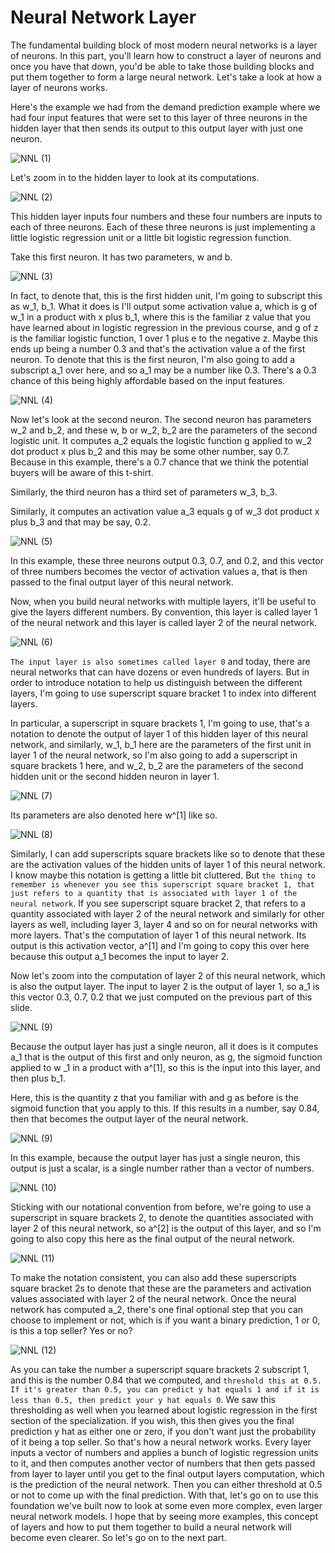 # Neural Network Layer

The fundamental building block of most modern neural networks is a layer of neurons. In this part, you'll learn how to construct a layer of neurons and once you have that down, you'd be able to take those building blocks and put them together to form a large neural network. Let's take a look at how a layer of neurons works.

Here's the example we had from the demand prediction example where we had four input features that were set to this layer of three neurons in the hidden layer that then sends its output to this output layer with just one neuron.

![NNL (1)](./../../Assets/Algorithms/NNM/NNL%20(1).png)

Let's zoom in to the hidden layer to look at its computations.

![NNL (2)](./../../Assets/Algorithms/NNM/NNL%20(2).png)

This hidden layer inputs four numbers and these four numbers are inputs to each of three neurons. Each of these three neurons is just implementing a little logistic regression unit or a little bit logistic regression function.

Take this first neuron. It has two parameters, w and b.

![NNL (3)](./../../Assets/Algorithms/NNM/NNL%20(3).png)

In fact, to denote that, this is the first hidden unit, I'm going to subscript this as w_1, b_1. What it does is I'll output some activation value a, which is g of w_1 in a product with x plus b_1, where this is the familiar z value that you have learned about in logistic regression in the previous course, and g of z is the familiar logistic function, 1 over 1 plus e to the negative z. Maybe this ends up being a number 0.3 and that's the activation value a of the first neuron. To denote that this is the first neuron, I'm also going to add a subscript a_1 over here, and so a_1 may be a number like 0.3. There's a 0.3 chance of this being highly affordable based on the input features.

![NNL (4)](./../../Assets/Algorithms/NNM/NNL%20(4).png)

Now let's look at the second neuron. The second neuron has parameters w_2 and b_2, and these w, b or w_2, b_2 are the parameters of the second logistic unit. It computes a_2 equals the logistic function g applied to w_2 dot product x plus b_2 and this may be some other number, say 0.7. Because in this example, there's a 0.7 chance that we think the potential buyers will be aware of this t-shirt.

Similarly, the third neuron has a third set of parameters w_3, b_3.


Similarly, it computes an activation value a_3 equals g of w_3 dot product x plus b_3 and that may be say, 0.2.

![NNL (5)](./../../Assets/Algorithms/NNM/NNL%20(5).png)

In this example, these three neurons output 0.3, 0.7, and 0.2, and this vector of three numbers becomes the vector of activation values a, that is then passed to the final output layer of this neural network.

Now, when you build neural networks with multiple layers, it'll be useful to give the layers different numbers. By convention, this layer is called layer 1 of the neural network and this layer is called layer 2 of the neural network.

![NNL (6)](./../../Assets/Algorithms/NNM/NNL%20(6).png)

`The input layer is also sometimes called layer 0` and today, there are neural networks that can have dozens or even hundreds of layers. But in order to introduce notation to help us distinguish between the different layers, I'm going to use superscript square bracket 1 to index into different layers.

In particular, a superscript in square brackets 1, I'm going to use, that's a notation to denote the output of layer 1 of this hidden layer of this neural network, and similarly, w_1, b_1 here are the parameters of the first unit in layer 1 of the neural network, so I'm also going to add a superscript in square brackets 1 here, and w_2, b_2 are the parameters of the second hidden unit or the second hidden neuron in layer 1.

![NNL (7)](./../../Assets/Algorithms/NNM/NNL%20(7).png)

Its parameters are also denoted here w^[1] like so.

![NNL (8)](./../../Assets/Algorithms/NNM/NNL%20(8).png)

Similarly, I can add superscripts square brackets like so to denote that these are the activation values of the hidden units of layer 1 of this neural network. I know maybe this notation is getting a little bit cluttered. But `the thing to remember is whenever you see this superscript square bracket 1, that just refers to a quantity that is associated with layer 1 of the neural network`. If you see superscript square bracket 2, that refers to a quantity associated with layer 2 of the neural network and similarly for other layers as well, including layer 3, layer 4 and so on for neural networks with more layers. That's the computation of layer 1 of this neural network. Its output is this activation vector, a^[1] and I'm going to copy this over here because this output a_1 becomes the input to layer 2.

Now let's zoom into the computation of layer 2 of this neural network, which is also the output layer. The input to layer 2 is the output of layer 1, so a_1 is this vector 0.3, 0.7, 0.2 that we just computed on the previous part of this slide.

![NNL (9)](./../../Assets/Algorithms/NNM/NNL%20(9).png)

Because the output layer has just a single neuron, all it does is it computes a_1 that is the output of this first and only neuron, as g, the sigmoid function applied to w _1 in a product with a^[1], so this is the input into this layer, and then plus b_1.

Here, this is the quantity z that you familiar with and g as before is the sigmoid function that you apply to this. If this results in a number, say 0.84, then that becomes the output layer of the neural network.

![NNL (9)](./../../Assets/Algorithms/NNM/NNL%20(9).png)

In this example, because the output layer has just a single neuron, this output is just a scalar, is a single number rather than a vector of numbers.

![NNL (10)](./../../Assets/Algorithms/NNM/NNL%20(10).png)

Sticking with our notational convention from before, we're going to use a superscript in square brackets 2, to denote the quantities associated with layer 2 of this neural network, so a^[2] is the output of this layer, and so I'm going to also copy this here as the final output of the neural network.

![NNL (11)](./../../Assets/Algorithms/NNM/NNL%20(11).png)

To make the notation consistent, you can also add these superscripts square bracket 2s to denote that these are the parameters and activation values associated with layer 2 of the neural network. Once the neural network has computed a_2, there's one final optional step that you can choose to implement or not, which is if you want a binary prediction, 1 or 0, is this a top seller? Yes or no? 

![NNL (12)](./../../Assets/Algorithms/NNM/NNL%20(12).png)

As you can take the number a superscript square brackets 2 subscript 1, and this is the number 0.84 that we computed, and `threshold this at 0.5. If it's greater than 0.5, you can predict y hat equals 1 and if it is less than 0.5, then predict your y hat equals 0`. We saw this thresholding as well when you learned about logistic regression in the first section of the specialization. If you wish, this then gives you the final prediction y hat as either one or zero, if you don't want just the probability of it being a top seller. So that's how a neural network works. Every layer inputs a vector of numbers and applies a bunch of logistic regression units to it, and then computes another vector of numbers that then gets passed from layer to layer until you get to the final output layers computation, which is the prediction of the neural network. Then you can either threshold at 0.5 or not to come up with the final prediction. With that, let's go on to use this foundation we've built now to look at some even more complex, even larger neural network models. I hope that by seeing more examples, this concept of layers and how to put them together to build a neural network will become even clearer. So let's go on to the next part.

